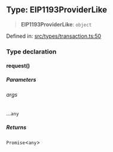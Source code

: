 
## Type: EIP1193ProviderLike

> **EIP1193ProviderLike**: `object`

Defined in: [src/types/transaction.ts:50](https://github.com/centrifuge/sdk/blob/06481dd97d36d4bab50ba6896f271ad18817fe4b/src/types/transaction.ts#L50)

### Type declaration

#### request()

##### Parameters

###### args

...`any`

##### Returns

`Promise`\<`any`\>
